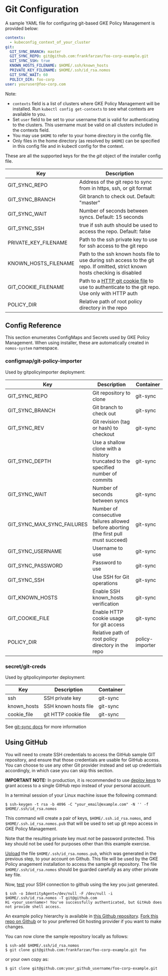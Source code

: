 # Git Configuration

A sample YAML file for configuring git-based GKE Policy Management is provided below:

```yaml
contexts:
  - kubeconfig_context_of_your_cluster
git:
  GIT_SYNC_BRANCH: master
  GIT_SYNC_REPO: git@github.com:frankfarzan/foo-corp-example.git
  GIT_SYNC_SSH: true
  KNOWN_HOSTS_FILENAME: $HOME/.ssh/known_hosts
  PRIVATE_KEY_FILENAME: $HOME/.ssh/id_rsa.nomos
  GIT_SYNC_WAIT: 60
  POLICY_DIR: foo-corp
user: youruser@foo-corp.com
```

Note:

*   `contexts` field is a list of clusters where GKE Policy Management will be 
    installed. Run `kubectl config get-contexts` to see what contexts are 
	available to you.
*   Set `user` field to be set to your username that is valid for authenticating
    to the clusters. This username must be valid on all clusters included in the
    contexts field.
*   You may use `$HOME` to refer to your home directory in the config file.
*   Only files in the home directory (as resolved by `$HOME`) can be specified
    in this config file and in kubectl config for the context.

These are all the supported keys for the the *git* object of the installer
config file.

Key                  | Description
-------------------- | -----------
GIT_SYNC_REPO        | Address of the git repo to sync from in https, ssh, or git format
GIT_SYNC_BRANCH      | Git branch to check out. Default: "master"
GIT_SYNC_WAIT        | Number of seconds between syncs. Default: 15 seconds
GIT_SYNC_SSH         | true if ssh auth should be used to access the repo. Default: false
PRIVATE_KEY_FILENAME | Path to the ssh private key to use for ssh access to the git repo
KNOWN_HOSTS_FILENAME | Path to the ssh known hosts file to use during ssh access to the git repo. If omitted, strict known hosts checking is disabled
GIT_COOKIE_FILENAME  | Path to a [HTTP git cookie file](https://git-scm.com/docs/git-config/2.1.0#git-config-httpcookiefile) to use to authenticate to the git repo. Use only with HTTP auth
POLICY_DIR           | Relative path of root policy directory in the repo

## Config Reference

This section enumerates ConfigMaps and Secrets used by GKE Policy Management. 
When using installer, these are automatically created in `nomos-system` 
namespace.

### configmap/git-policy-importer

Used by gitpolicyimporter deployment:

Key                        | Description                                                                          | Container
-------------------------- | ------------------------------------------------------------------------------------ | ---------
GIT_SYNC_REPO              | Git repository to clone                                                              | git-sync
GIT_SYNC_BRANCH            | Git branch to check out                                                              | git-sync
GIT_SYNC_REV               | Git revision (tag or hash) to checkout                                               | git-sync
GIT_SYNC_DEPTH             | Use a shallow clone with a history truncated to the specified number of commits      | git-sync
GIT_SYNC_WAIT              | Number of seconds between syncs                                                      | git-sync
GIT_SYNC_MAX_SYNC_FAILURES | Number of consecutive failures allowed before aborting (the first pull must succeed) | git-sync
GIT_SYNC_USERNAME          | Username to use                                                                      | git-sync
GIT_SYNC_PASSWORD          | Password to use                                                                      | git-sync
GIT_SYNC_SSH               | Use SSH for Git operations                                                           | git-sync
GIT_KNOWN_HOSTS            | Enable SSH known_hosts verification                                                  | git-sync
GIT_COOKIE_FILE            | Enable HTTP cookie usage for git access                                              | git-sync
POLICY_DIR                 | Relative path of root policy directory in the repo                                   | policy-importer

### secret/git-creds

Used by gitpolicyimporter deployment:

Key         | Description          | Container
----------- | -------------------- | ---------
ssh         | SSH private key      | git-sync
known_hosts | SSH known hosts file | git-sync
cookie_file | git HTTP cookie file | git-sync

See
[git-sync docs](https://github.com/kubernetes/git-sync/blob/master/docs/ssh.md)
for more information

## Using GitHub

You will need to create SSH credentials to access the GitHub sample GIT
repository, and ensure that those credentials are usable for GitHub access. You
can choose to use any other Git provider instead and set up credentials
accordingly, in which case you can skip this section.

**IMPORTANT NOTE:** In production, it is recommended to use
[deploy keys](https://developer.github.com/v3/guides/managing-deploy-keys/#deploy-keys)
to grant access to a single GitHub repo instead of your personal account.

In a terminal session of your Linux machine issue the following command:

```console
$ ssh-keygen -t rsa -b 4096 -C "your_email@example.com" -N '' -f $HOME/.ssh/id_rsa.nomos
```

This command will create a pair of keys, `$HOME/.ssh.id_rsa.nomos`, and
`$HOME/.ssh.id_rsa.nomos.pub` that will be used to set up git repo access in
GKE Policy Management.

Note that the resulting private key must _not_ be password protected. This key
should not be used for purposes other than this example exercise.

[Upload](https://help.github.com/articles/adding-a-new-ssh-key-to-your-github-account/)
the file `$HOME/.ssh/id_rsa.nomos.pub`, which was generated in the previous
step, to your account on Github. This file will be used by the GKE Policy 
anagement installation to access the sample git repository. The file
`$HOME/.ssh/id_rsa.nomos` should be guarded carefully as any other private key
file.

Now, [test](https://help.github.com/articles/testing-your-ssh-connection/) your
SSH connection to github using the key you just generated.

```console
$ ssh -o IdentityAgent=/dev/null -F /dev/null -i $HOME/.ssh/id_rsa.nomos -T git@github.com
Hi <your_username>! You've successfully authenticated, but GitHub does not provide shell access.
```

An example policy hierarchy is available in
[this Github repository](https://github.com/frankfarzan/foo-corp-example).
[Fork this repo on Github](https://help.github.com/articles/fork-a-repo/) or to
your preferred Git hosting provider if you want to make changes.

You can now clone the sample repository locally as follows:

```console
$ ssh-add $HOME/.ssh/id_rsa.nomos
$ git clone git@github.com:frankfarzan/foo-corp-example.git foo
```

or your own copy as:

```console
$ git clone git@github.com:your_github_username/foo-corp-example.git
```
